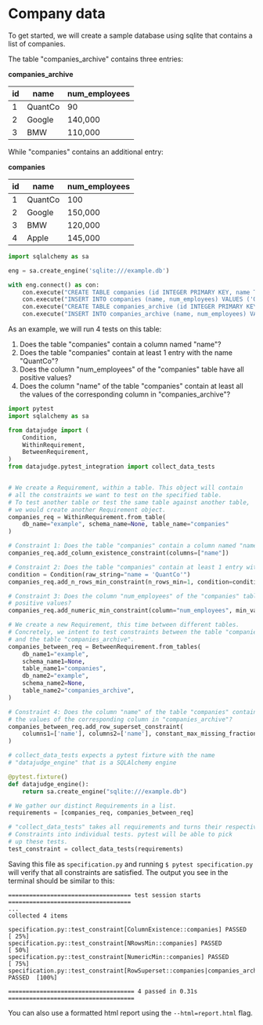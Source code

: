 # Company data

To get started, we will create a sample database using sqlite that contains a list of companies.

The table "companies_archive" contains three entries:

**companies_archive**

| id | name    | num_employees |
|----|---------|---------------|
| 1  | QuantCo | 90            |
| 2  | Google  | 140,000       |
| 3  | BMW     | 110,000       |

While "companies" contains an additional entry:

**companies**

| id | name    | num_employees |
|----|---------|---------------|
| 1  | QuantCo | 100           |
| 2  | Google  | 150,000       |
| 3  | BMW     | 120,000       |
| 4  | Apple   | 145,000       |

```python
import sqlalchemy as sa

eng = sa.create_engine('sqlite:///example.db')

with eng.connect() as con:
    con.execute("CREATE TABLE companies (id INTEGER PRIMARY KEY, name TEXT, num_employees INTEGER)")
    con.execute("INSERT INTO companies (name, num_employees) VALUES ('QuantCo', 100), ('Google', 150000), ('BMW', 120000), ('Apple', 145000)")
    con.execute("CREATE TABLE companies_archive (id INTEGER PRIMARY KEY, name TEXT, num_employees INTEGER)")
    con.execute("INSERT INTO companies_archive (name, num_employees) VALUES ('QuantCo', 90), ('Google', 140000), ('BMW', 110000)")
```

As an example, we will run 4 tests on this table:

1. Does the table "companies" contain a column named "name"?
2. Does the table "companies" contain at least 1 entry with the name "QuantCo"?
3. Does the column "num_employees" of the "companies" table have all positive values?
4. Does the column "name" of the table "companies" contain at least all the values of
   the corresponding column in "companies_archive"?

```python
import pytest
import sqlalchemy as sa

from datajudge import (
    Condition,
    WithinRequirement,
    BetweenRequirement,
)
from datajudge.pytest_integration import collect_data_tests


# We create a Requirement, within a table. This object will contain
# all the constraints we want to test on the specified table.
# To test another table or test the same table against another table,
# we would create another Requirement object.
companies_req = WithinRequirement.from_table(
    db_name="example", schema_name=None, table_name="companies"
)

# Constraint 1: Does the table "companies" contain a column named "name"?
companies_req.add_column_existence_constraint(columns=["name"])

# Constraint 2: Does the table "companies" contain at least 1 entry with the name "QuantCo"?
condition = Condition(raw_string="name = 'QuantCo'")
companies_req.add_n_rows_min_constraint(n_rows_min=1, condition=condition)

# Constraint 3: Does the column "num_employees" of the "companies" table have all
# positive values?
companies_req.add_numeric_min_constraint(column="num_employees", min_value=1)

# We create a new Requirement, this time between different tables.
# Concretely, we intent to test constraints between the table "companies"
# and the table "companies_archive".
companies_between_req = BetweenRequirement.from_tables(
    db_name1="example",
    schema_name1=None,
    table_name1="companies",
    db_name2="example",
    schema_name2=None,
    table_name2="companies_archive",
)

# Constraint 4: Does the column "name" of the table "companies" contain at least all
# the values of the corresponding column in "companies_archive"?
companies_between_req.add_row_superset_constraint(
    columns1=['name'], columns2=['name'], constant_max_missing_fraction=0
)

# collect_data_tests expects a pytest fixture with the name
# "datajudge_engine" that is a SQLAlchemy engine

@pytest.fixture()
def datajudge_engine():
    return sa.create_engine("sqlite:///example.db")

# We gather our distinct Requirements in a list.
requirements = [companies_req, companies_between_req]

# "collect_data_tests" takes all requirements and turns their respective
# Constraints into individual tests. pytest will be able to pick
# up these tests.
test_constraint = collect_data_tests(requirements)
```

Saving this file as ``specification.py`` and running ``$ pytest specification.py``
will verify that all constraints are satisfied. The output you see in the terminal
should be similar to this:

```
=================================== test session starts ===================================
...
collected 4 items

specification.py::test_constraint[ColumnExistence::companies] PASSED                [ 25%]
specification.py::test_constraint[NRowsMin::companies] PASSED                       [ 50%]
specification.py::test_constraint[NumericMin::companies] PASSED                     [ 75%]
specification.py::test_constraint[RowSuperset::companies|companies_archive] PASSED  [100%]

==================================== 4 passed in 0.31s ====================================
```

You can also use a formatted html report using the ``--html=report.html`` flag.
